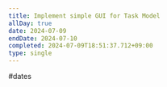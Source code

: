 ```yaml
---
title: Implement simple GUI for Task Model
allDay: true
date: 2024-07-09
endDate: 2024-07-10
completed: 2024-07-09T18:51:37.712+09:00
type: single
---
```

#dates 